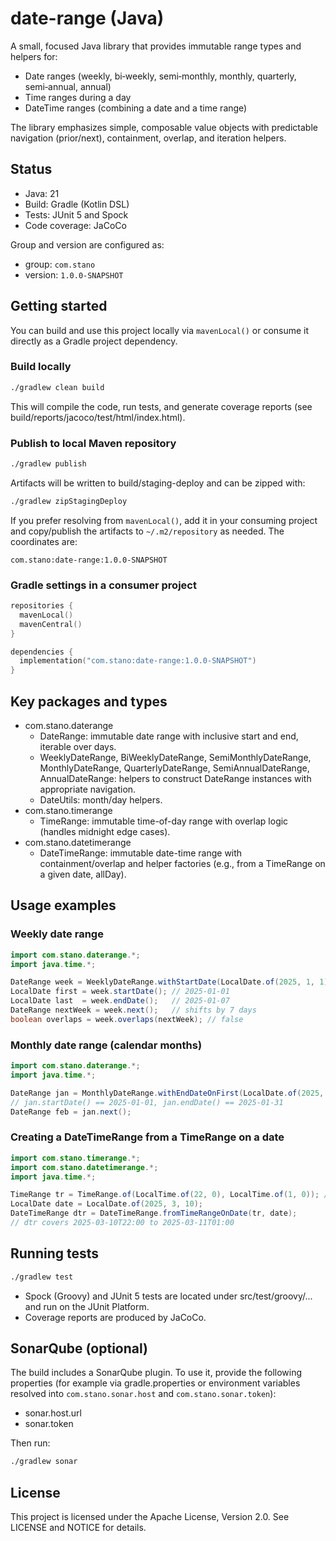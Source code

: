 # date-range (Java)

A small, focused Java library that provides immutable range types and helpers for:

- Date ranges (weekly, bi‑weekly, semi‑monthly, monthly, quarterly, semi‑annual, annual)
- Time ranges during a day
- DateTime ranges (combining a date and a time range)

The library emphasizes simple, composable value objects with predictable navigation (prior/next), containment, overlap, and iteration helpers.


## Status
- Java: 21
- Build: Gradle (Kotlin DSL)
- Tests: JUnit 5 and Spock
- Code coverage: JaCoCo

Group and version are configured as:
- group: `com.stano`
- version: `1.0.0-SNAPSHOT`


## Getting started
You can build and use this project locally via `mavenLocal()` or consume it directly as a Gradle project dependency.

### Build locally
```bash
./gradlew clean build
```
This will compile the code, run tests, and generate coverage reports (see build/reports/jacoco/test/html/index.html).

### Publish to local Maven repository
```bash
./gradlew publish
```
Artifacts will be written to build/staging-deploy and can be zipped with:
```bash
./gradlew zipStagingDeploy
```
If you prefer resolving from `mavenLocal()`, add it in your consuming project and copy/publish the artifacts to `~/.m2/repository` as needed. The coordinates are:
```
com.stano:date-range:1.0.0-SNAPSHOT
```

### Gradle settings in a consumer project
```kotlin
repositories {
  mavenLocal()
  mavenCentral()
}

dependencies {
  implementation("com.stano:date-range:1.0.0-SNAPSHOT")
}
```


## Key packages and types
- com.stano.daterange
  - DateRange: immutable date range with inclusive start and end, iterable over days.
  - WeeklyDateRange, BiWeeklyDateRange, SemiMonthlyDateRange, MonthlyDateRange, QuarterlyDateRange, SemiAnnualDateRange, AnnualDateRange: helpers to construct DateRange instances with appropriate navigation.
  - DateUtils: month/day helpers.
- com.stano.timerange
  - TimeRange: immutable time-of-day range with overlap logic (handles midnight edge cases).
- com.stano.datetimerange
  - DateTimeRange: immutable date-time range with containment/overlap and helper factories (e.g., from a TimeRange on a given date, allDay).


## Usage examples

### Weekly date range
```java
import com.stano.daterange.*;
import java.time.*;

DateRange week = WeeklyDateRange.withStartDate(LocalDate.of(2025, 1, 1));
LocalDate first = week.startDate(); // 2025-01-01
LocalDate last  = week.endDate();   // 2025-01-07
DateRange nextWeek = week.next();   // shifts by 7 days
boolean overlaps = week.overlaps(nextWeek); // false
```

### Monthly date range (calendar months)
```java
import com.stano.daterange.*;
import java.time.*;

DateRange jan = MonthlyDateRange.withEndDateOnFirst(LocalDate.of(2025, 1, 31));
// jan.startDate() == 2025-01-01, jan.endDate() == 2025-01-31
DateRange feb = jan.next();
```

### Creating a DateTimeRange from a TimeRange on a date
```java
import com.stano.timerange.*;
import com.stano.datetimerange.*;
import java.time.*;

TimeRange tr = TimeRange.of(LocalTime.of(22, 0), LocalTime.of(1, 0)); // spans midnight
LocalDate date = LocalDate.of(2025, 3, 10);
DateTimeRange dtr = DateTimeRange.fromTimeRangeOnDate(tr, date);
// dtr covers 2025-03-10T22:00 to 2025-03-11T01:00
```

## Running tests
```bash
./gradlew test
```
- Spock (Groovy) and JUnit 5 tests are located under src/test/groovy/... and run on the JUnit Platform.
- Coverage reports are produced by JaCoCo.


## SonarQube (optional)
The build includes a SonarQube plugin. To use it, provide the following properties (for example via gradle.properties or environment variables resolved into `com.stano.sonar.host` and `com.stano.sonar.token`):
- sonar.host.url
- sonar.token

Then run:
```bash
./gradlew sonar
```


## License
This project is licensed under the Apache License, Version 2.0. See LICENSE and NOTICE for details.
